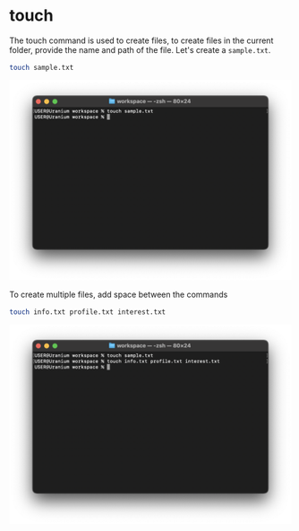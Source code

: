 # touch

The touch command is used to create files, to create files in the current
folder, provide the name and path of the file. Let's create a `sample.txt`.

```sh
touch sample.txt
```

![pwd](../../assets/shell-scripting/touch.png)

To create multiple files, add space between the commands

```sh
touch info.txt profile.txt interest.txt
```

![pwd](../../assets/shell-scripting/touch-multiple.png)
